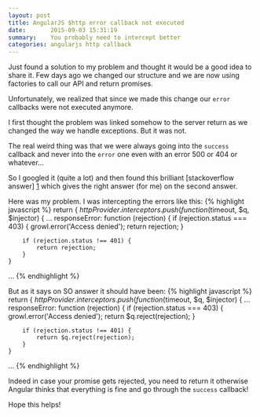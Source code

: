 ```yaml
---
layout: post
title: AngularJS $http error callback not executed
date:       2015-09-03 15:31:19
summary:    You probably need to intercept better
categories: angularjs http callback
---
```


Just found a solution to my problem and thought it would be a good idea to share it.
Few days ago we changed our structure and we are now using factories to call our API and return promises.

Unfortunately, we realized that since we made this change our `error` callbacks were not executed anymore.

I first thought the problem was linked somehow to the server return as we changed the way we handle exceptions. But it was not.

The real weird thing was that we were always going into the `success` callback and never into the `error` one even with an error 500 or 404 or whatever...

So I googled it (quite a lot) and then found this brilliant [stackoverflow answer] [1] which gives the right answer (for me) on the second answer.

Here was my problem. I was intercepting the errors like this:
{% highlight javascript %}
return {
$httpProvider.interceptors.push(function ($timeout, $q, $injector) {
...
	responseError: function (rejection) {
		if (rejection.status === 403) {
			growl.error('Access denied');
			return rejection;
		}

		if (rejection.status !== 401) {
			return rejection;
		}
	}
...
{% endhighlight %}

But as it says on SO answer it should have been:
{% highlight javascript %}
return {
$httpProvider.interceptors.push(function ($timeout, $q, $injector) {
...
	responseError: function (rejection) {
		if (rejection.status === 403) {
			growl.error('Access denied');
			return $q.reject(rejection);
		}

		if (rejection.status !== 401) {
			return $q.reject(rejection);
		}
	}
...
{% endhighlight %}

Indeed in case your promise gets rejected, you need to return it otherwise Angular thinks that everything is fine and go through the `success` callback!

Hope this helps!

  [1]: http://stackoverflow.com/questions/15888162/angularjs-http-error-function-never-called